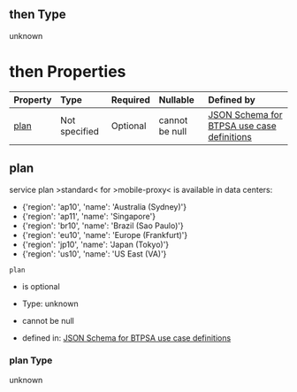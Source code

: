 ## then Type

unknown

# then Properties

| Property      | Type          | Required | Nullable       | Defined by                                                                                                                                                                                                                                      |
| :------------ | :------------ | :------- | :------------- | :---------------------------------------------------------------------------------------------------------------------------------------------------------------------------------------------------------------------------------------------- |
| [plan](#plan) | Not specified | Optional | cannot be null | [JSON Schema for BTPSA use case definitions](btpsa-usecase-properties-services-items-allof-1-then-allof-67-then-allof-0-then-properties-plan.md "undefined#/properties/services/items/allOf/1/then/allOf/67/then/allOf/0/then/properties/plan") |

## plan

service plan >standard< for >mobile-proxy< is available in data centers:

*   {'region': 'ap10', 'name': 'Australia (Sydney)'}
*   {'region': 'ap11', 'name': 'Singapore'}
*   {'region': 'br10', 'name': 'Brazil (Sao Paulo)'}
*   {'region': 'eu10', 'name': 'Europe (Frankfurt)'}
*   {'region': 'jp10', 'name': 'Japan (Tokyo)'}
*   {'region': 'us10', 'name': 'US East (VA)'}

`plan`

*   is optional

*   Type: unknown

*   cannot be null

*   defined in: [JSON Schema for BTPSA use case definitions](btpsa-usecase-properties-services-items-allof-1-then-allof-67-then-allof-0-then-properties-plan.md "undefined#/properties/services/items/allOf/1/then/allOf/67/then/allOf/0/then/properties/plan")

### plan Type

unknown
